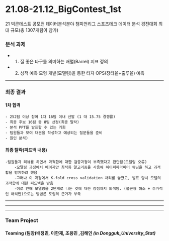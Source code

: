 # 21.08-21.12_BigContest_1st
21 빅콘테스트 공모전 데이터분석분야 챔피언리그 스포츠테크
데이터 분석 경진대회 최대 규모(총 1307개팀이 참가)

### **분석 과제**
- 1. 질 좋은 타구를 의미하는 배럴(Barrel) 지표 정의 

- 2. 성적 예측 모형 개발(모델링)을 통한 타자 OPS(장타율+출루율) 예측

*** 
### 최종 결과
#### 1차 합격
    - 252팀 이상 참여 1차 16팀 이내 선발 (1 대 15.75 경쟁률)
    - 최종 후보 16팀 중 8팀 선정(최종 탈락)
    - 분석 PPT를 발표할 수 있는 기회
    - 팀원들과 모여 대본을 작성하고 예상되는 질문들을 준비
    - 원인 분석) 
    
#### 최종 탈락(피드백 내용)
    -팀원들과 리뷰를 하면서 과적합에 대한 검증과정이 부족했다고 판단됨(모델링 오류)
        -모델링 과정에서 베이지안 최적화 알고리즘을 사용해 하이퍼파라미터 튜닝을 하고 과적합을 방지하려 했음
        -그러나 이 과정에서 K-fold cross validation 처리를 놓쳤고, 발표 당시 모델의 과적합에 대한 피드백을 받음
        -이로 인해 모델링을 2단계로 나눈 것에 대한 장점까지 퇴색됨. (불균형 해소 + 추가적인 해석만)으로는 방법론 도입의 근거가 부족

***
***
***
### Team Project

#### Teaming   (팀장)배정민, 이한재, 조용민 ,김해인 ***(in Dongguk_University_Stat)***
